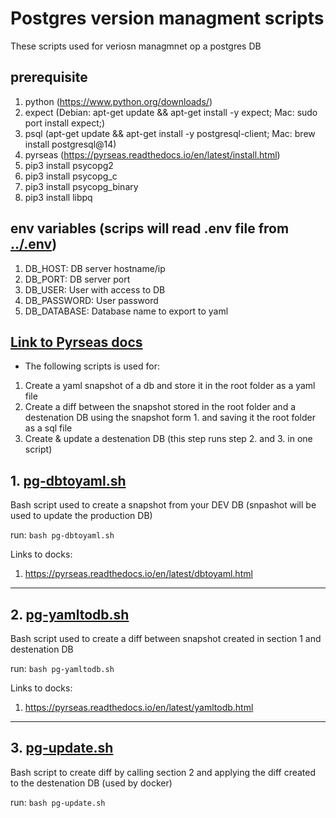 # Postgres version managment scripts 
These scripts used for veriosn managmnet op a postgres DB

## prerequisite
1. python (https://www.python.org/downloads/)
2. expect (Debian: apt-get update && apt-get install -y expect; Mac: sudo port install expect;)
3. psql (apt-get update && apt-get install -y postgresql-client; Mac: brew install postgresql@14)
4. pyrseas (https://pyrseas.readthedocs.io/en/latest/install.html)
5. pip3 install psycopg2
6. pip3 install psycopg_c
7. pip3 install psycopg_binary
8. pip3 install libpq

## env variables (scrips will read .env file from [../.env](../.env))
1. DB_HOST: DB server hostname/ip 
2. DB_PORT: DB server port
3. DB_USER: User with access to DB
4. DB_PASSWORD: User password
5. DB_DATABASE: Database name to export to yaml

## [Link to Pyrseas docs](https://pyrseas.readthedocs.io/_/downloads/en/latest/pdf/)
* The following scripts is used for:
1. Create a yaml snapshot of a db and store it in the root folder as a yaml file
2. Create a diff between the snapshot stored in the root folder and a destenation DB using the snapshot form 1. and saving it the root folder as a sql file 
3. Create & update a destenation DB (this step runs step 2. and 3. in one script)

## 1. [pg-dbtoyaml.sh](./pg-dbtoyaml.sh)

Bash script used to create a snapshot from your DEV DB (snpashot will be used to update the production DB)

run: 
```bash pg-dbtoyaml.sh```

Links to docks: 
1. https://pyrseas.readthedocs.io/en/latest/dbtoyaml.html

---

## 2. [pg-yamltodb.sh](./pg-yamltodb.sh)

Bash script used to create a diff between snapshot created in section 1 and destenation DB

run: 
```bash pg-yamltodb.sh```

Links to docks: 
1. https://pyrseas.readthedocs.io/en/latest/yamltodb.html

---

## 3. [pg-update.sh](./pg-update.sh)

Bash script to create diff by calling section 2 and applying the diff created to the destenation DB (used by docker)

run: 
```bash pg-update.sh```
